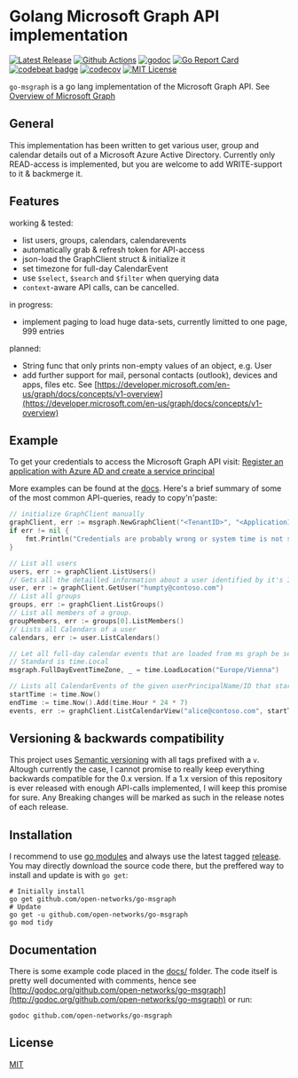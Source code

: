 # Golang Microsoft Graph API implementation

[![Latest Release](https://img.shields.io/github/v/release/open-networks/go-msgraph)](https://github.com/open-networks/go-msgraph/releases)
[![Github Actions](https://github.com/open-networks/go-msgraph/actions/workflows/go.yml/badge.svg)](https://github.com/open-networks/go-msgraph/actions)
[![godoc](https://godoc.org/github.com/open-networks/go-msgraph?status.svg)](https://godoc.org/github.com/open-networks/go-msgraph)
[![Go Report Card](https://goreportcard.com/badge/github.com/open-networks/go-msgraph)](https://goreportcard.com/report/github.com/open-networks/go-msgraph)
[![codebeat badge](https://codebeat.co/badges/9d93c0c6-a981-42d3-97a7-bb48c296257f)](https://codebeat.co/projects/github-com-open-networks-go-msgraph-master)
[![codecov](https://codecov.io/gh/open-networks/go-msgraph/branch/master/graph/badge.svg)](https://codecov.io/gh/open-networks/go-msgraph)
[![MIT License](https://img.shields.io/github/license/open-networks/go-msgraph)](LICENSE)

`go-msgraph` is a go lang implementation of the Microsoft Graph API. See [Overview of Microsoft Graph](https://developer.microsoft.com/en-us/graph/docs/concepts/overview)

## General

This implementation has been written to get various user, group and calendar details out of a Microsoft Azure Active Directory. Currently only READ-access is implemented, but you are welcome to add WRITE-support to it & backmerge it.

## Features

working & tested:

- list users, groups, calendars, calendarevents
- automatically grab & refresh token for API-access
- json-load the GraphClient struct & initialize it
- set timezone for full-day CalendarEvent
- use `$select`, `$search` and `$filter` when querying data
- `context`-aware API calls, can be cancelled.

in progress:

- implement paging to load huge data-sets, currently limitted to one page, 999 entries

planned:

- String func that only prints non-empty values of an object, e.g. User
- add further support for mail, personal contacts (outlook), devices and apps, files etc. See [https://developer.microsoft.com/en-us/graph/docs/concepts/v1-overview](https://developer.microsoft.com/en-us/graph/docs/concepts/v1-overview)

## Example

To get your credentials to access the Microsoft Graph API visit: [Register an application with Azure AD and create a service principal](https://docs.microsoft.com/en-us/azure/active-directory/develop/howto-create-service-principal-portal#register-an-application-with-azure-ad-and-create-a-service-principal)

More examples can be found at the [docs](docs/). Here's a brief summary of some of the most common API-queries, ready to copy'n'paste:

````go
// initialize GraphClient manually
graphClient, err := msgraph.NewGraphClient("<TenantID>", "<ApplicationID>", "<ClientSecret>")
if err != nil {
    fmt.Println("Credentials are probably wrong or system time is not synced: ", err)
}

// List all users
users, err := graphClient.ListUsers()
// Gets all the detailled information about a user identified by it's ID or userPrincipalName
user, err := graphClient.GetUser("humpty@contoso.com")
// List all groups
groups, err := graphClient.ListGroups()
// List all members of a group.
groupMembers, err := groups[0].ListMembers()
// Lists all Calendars of a user
calendars, err := user.ListCalendars()

// Let all full-day calendar events that are loaded from ms graph be set to timezone Europe/Vienna:
// Standard is time.Local
msgraph.FullDayEventTimeZone, _ = time.LoadLocation("Europe/Vienna")

// Lists all CalendarEvents of the given userPrincipalName/ID that starts/ends within the the next 7 days
startTime := time.Now()
endTime := time.Now().Add(time.Hour * 24 * 7)
events, err := graphClient.ListCalendarView("alice@contoso.com", startTime, endTime)
````

## Versioning & backwards compatibility

This project uses [Semantic versioning](https://semver.org/) with all tags prefixed with a `v`. Altough currently the case, I cannot promise to really keep everything backwards compatible for the 0.x version. If a 1.x version of this repository is ever released with enough API-calls implemented, I will keep this promise for sure. Any Breaking changes will be marked as such in the release notes of each release.

## Installation

I recommend to use [go modules](https://blog.golang.org/using-go-modules) and always use the latest tagged [release](https://github.com/open-networks/go-msgraph/releases). You may directly download the source code there, but the preffered way to install and update is with `go get`:

```shell
# Initially install
go get github.com/open-networks/go-msgraph
# Update
go get -u github.com/open-networks/go-msgraph
go mod tidy
```

## Documentation

There is some example code placed in the [docs/](docs/) folder. The code itself is pretty well documented with comments, hence see [http://godoc.org/github.com/open-networks/go-msgraph](http://godoc.org/github.com/open-networks/go-msgraph) or run:

```shell
godoc github.com/open-networks/go-msgraph
```

## License

[MIT](LICENSE)
